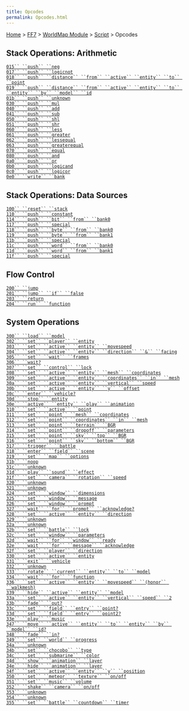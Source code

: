 ```yaml
---
title: Opcodes
permalink: Opcodes.html
---
```


[Home](../../../Main%20Page.md) > [FF7](../../../FF7.md) > [WorldMap Module](../../WorldMap%20Module.md) > [Script](../Script.md) > Opcodes

## Stack Operations: Arithmetic

[`015`` ``push`` ``neg`][]  
[`017`` ``push`` ``logicnot`][]  
[`018`` ``push`` ``distance`` ``from`` ``active`` ``entity`` ``to`` ``point`][]  
[`019`` ``push`` ``distance`` ``from`` ``active`` ``entity`` ``to`` ``entity`` ``by`` ``model`` ``id`][]  
[`01b`` ``push`` ``unknown`][]  
[`030`` ``push`` ``mul`][]  
[`040`` ``push`` ``add`][]  
[`041`` ``push`` ``sub`][]  
[`050`` ``push`` ``shl`][]  
[`051`` ``push`` ``shr`][]  
[`060`` ``push`` ``less`][]  
[`061`` ``push`` ``greater`][]  
[`062`` ``push`` ``lessequal`][]  
[`063`` ``push`` ``greaterequal`][]  
[`070`` ``push`` ``equal`][]  
[`080`` ``push`` ``and`][]  
[`0a0`` ``push`` ``or`][]  
[`0b0`` ``push`` ``logicand`][]  
[`0c0`` ``push`` ``logicor`][]  
[`0e0`` ``write`` ``bank`][]

## Stack Operations: Data Sources

[`100`` ``reset`` ``stack`][]  
[`110`` ``push`` ``constant`][]  
[`114`` ``push`` ``bit`` ``from`` ``bank0`][]  
[`117`` ``push`` ``special`][]  
[`118`` ``push`` ``byte`` ``from`` ``bank0`][]  
[`119`` ``push`` ``byte`` ``from`` ``bank1`][]  
[`11b`` ``push`` ``special`][`117`` ``push`` ``special`]  
[`11c`` ``push`` ``word`` ``from`` ``bank0`][]  
[`11d`` ``push`` ``word`` ``from`` ``bank1`][]  
[`11f`` ``push`` ``special`][`117`` ``push`` ``special`]

## Flow Control

[`200`` ``jump`][]  
[`201`` ``jump`` ``if`` ``false`][]  
[`203`` ``return`][]  
[`204`` ``run`` ``function`][]

## System Operations

[`300`` ``load`` ``model`][]  
[`302`` ``set`` ``player`` ``entity`][]  
[`303`` ``set`` ``active`` ``entity`` ``movespeed`][]  
[`304`` ``set`` ``active`` ``entity`` ``direction`` ``&`` ``facing`][]  
[`305`` ``set`` ``wait`` ``frames`][]  
[`306`` ``wait?`][]  
[`307`` ``set`` ``control`` ``lock`][]  
[`308`` ``set`` ``active`` ``entity`` ``mesh`` ``coordinates`][]  
[`309`` ``set`` ``active`` ``entity`` ``coordinates`` ``in`` ``mesh`][]  
[`30a`` ``set`` ``active`` ``entity`` ``vertical`` ``speed`][]  
[`30b`` ``set`` ``active`` ``entity`` ``y`` ``offset`][]  
[`30c`` ``enter`` ``vehicle?`][]  
[`30d`` ``stop`` ``entity`][]  
[`30e`` ``active`` ``entity`` ``play`` ``animation`][]  
[`310`` ``set`` ``active`` ``point`][]  
[`311`` ``set`` ``point`` ``mesh`` ``coordinates`][]  
[`312`` ``set`` ``point`` ``coordinates`` ``in`` ``mesh`][]  
[`313`` ``set`` ``point`` ``terrain`` ``BGR`][]  
[`314`` ``set`` ``point`` ``dropoff`` ``parameters`][]  
[`315`` ``set`` ``point`` ``sky`` ``top`` ``BGR`][]  
[`316`` ``set`` ``point`` ``sky`` ``bottom`` ``BGR`][]  
[`317`` ``trigger`` ``battle`][]  
[`318`` ``enter`` ``field`` ``scene`][]  
[`319`` ``set`` ``map`` ``options`][]  
[`31b`` ``noop`][]  
[`31c`` ``unknown`][]  
[`31d`` ``play`` ``sound`` ``effect`][]  
[`31f`` ``set`` ``camera`` ``rotation`` ``speed`][]  
[`320`` ``unknown`][]  
[`321`` ``unknown`][]  
[`324`` ``set`` ``window`` ``dimensions`][]  
[`325`` ``set`` ``window`` ``message`][]  
[`326`` ``set`` ``window`` ``prompt`][]  
[`327`` ``wait`` ``for`` ``prompt`` ``acknowledge?`][]  
[`328`` ``set`` ``active`` ``entity`` ``direction`][]  
[`329`` ``unknown`][]  
[`32a`` ``unknown`][]  
[`32b`` ``set`` ``battle`` ``lock`][]  
[`32c`` ``set`` ``window`` ``parameters`][]  
[`32d`` ``wait`` ``for`` ``window`` ``ready`][]  
[`32e`` ``wait`` ``for`` ``message`` ``acknowledge`][]  
[`32f`` ``set`` ``player`` ``direction`][]  
[`330`` ``set`` ``active`` ``entity`][]  
[`331`` ``exit`` ``vehicle`][]  
[`332`` ``unknown`][]  
[`333`` ``rotate`` ``current`` ``entity`` ``to`` ``model`][]  
[`334`` ``wait`` ``for`` ``function`][]  
[`336`` ``set`` ``active`` ``entity`` ``movespeed`` ``(honor`` ``walkmesh)`][]  
[`339`` ``hide`` ``active`` ``entity`` ``model`][]  
[`33a`` ``set`` ``active`` ``entity`` ``vertical`` ``speed`` ``2`][]  
[`33b`` ``fade`` ``out?`][]  
[`33c`` ``set`` ``field`` ``entry`` ``point?`][]  
[`33d`` ``set`` ``field`` ``entry`` ``point2?`][]  
[`33e`` ``play`` ``music`][]  
[`347`` ``move`` ``active`` ``entity`` ``to`` ``entity`` ``by`` ``model`` ``id?`][]  
[`348`` ``fade`` ``in?`][]  
[`349`` ``set`` ``world`` ``progress`][]  
[`34a`` ``unknown`][]  
[`34b`` ``set`` ``chocobo`` ``type`][]  
[`34c`` ``set`` ``submarine`` ``color`][]  
[`34d`` ``show`` ``animation`` ``layer`][]  
[`34e`` ``hide`` ``animation`` ``layer`][]  
[`34f`` ``set`` ``active`` ``entity`` ``y`` ``position`][]  
[`350`` ``set`` ``meteor`` ``texture`` ``on/off`][]  
[`351`` ``set`` ``music`` ``volume`][]  
[`352`` ``shake`` ``camera`` ``on/off`][]  
[`353`` ``unknown`][]  
[`354`` ``unknown`][]  
[`355`` ``set`` ``battle`` ``countdown`` ``timer`][]

  [`015`` ``push`` ``neg`]: ../../WorldMap%20Module/Script/Opcodes/015.md
    "wikilink"
  [`017`` ``push`` ``logicnot`]: ../../WorldMap%20Module/Script/Opcodes/017.md
    "wikilink"
  [`018`` ``push`` ``distance`` ``from`` ``active`` ``entity`` ``to`` ``point`]:
    FF7/WorldMap_Module/Script/Opcodes/018 "wikilink"
  [`019`` ``push`` ``distance`` ``from`` ``active`` ``entity`` ``to`` ``entity`` ``by`` ``model`` ``id`]:
    FF7/WorldMap_Module/Script/Opcodes/019 "wikilink"
  [`01b`` ``push`` ``unknown`]: ../../WorldMap%20Module/Script/Opcodes/01b.md
    "wikilink"
  [`030`` ``push`` ``mul`]: ../../WorldMap%20Module/Script/Opcodes/030.md
    "wikilink"
  [`040`` ``push`` ``add`]: ../../WorldMap%20Module/Script/Opcodes/040.md
    "wikilink"
  [`041`` ``push`` ``sub`]: ../../WorldMap%20Module/Script/Opcodes/041.md
    "wikilink"
  [`050`` ``push`` ``shl`]: ../../WorldMap%20Module/Script/Opcodes/050.md
    "wikilink"
  [`051`` ``push`` ``shr`]: ../../WorldMap%20Module/Script/Opcodes/051.md
    "wikilink"
  [`060`` ``push`` ``less`]: ../../WorldMap%20Module/Script/Opcodes/060.md
    "wikilink"
  [`061`` ``push`` ``greater`]: ../../WorldMap%20Module/Script/Opcodes/061.md
    "wikilink"
  [`062`` ``push`` ``lessequal`]: ../../WorldMap%20Module/Script/Opcodes/062.md
    "wikilink"
  [`063`` ``push`` ``greaterequal`]: ../../WorldMap%20Module/Script/Opcodes/063.md
    "wikilink"
  [`070`` ``push`` ``equal`]: ../../WorldMap%20Module/Script/Opcodes/070.md
    "wikilink"
  [`080`` ``push`` ``and`]: ../../WorldMap%20Module/Script/Opcodes/080.md
    "wikilink"
  [`0a0`` ``push`` ``or`]: ../../WorldMap%20Module/Script/Opcodes/0a0.md
    "wikilink"
  [`0b0`` ``push`` ``logicand`]: ../../WorldMap%20Module/Script/Opcodes/0b0.md
    "wikilink"
  [`0c0`` ``push`` ``logicor`]: ../../WorldMap%20Module/Script/Opcodes/0c0.md
    "wikilink"
  [`0e0`` ``write`` ``bank`]: ../../WorldMap%20Module/Script/Opcodes/0e0.md
    "wikilink"
  [`100`` ``reset`` ``stack`]: ../../WorldMap%20Module/Script/Opcodes/100.md
    "wikilink"
  [`110`` ``push`` ``constant`]: ../../WorldMap%20Module/Script/Opcodes/110.md
    "wikilink"
  [`114`` ``push`` ``bit`` ``from`` ``bank0`]: ../../WorldMap%20Module/Script/Opcodes/114.md
    "wikilink"
  [`117`` ``push`` ``special`]: ../../WorldMap%20Module/Script/Opcodes/117.md
    "wikilink"
  [`118`` ``push`` ``byte`` ``from`` ``bank0`]: ../../WorldMap%20Module/Script/Opcodes/118.md
    "wikilink"
  [`119`` ``push`` ``byte`` ``from`` ``bank1`]: ../../WorldMap%20Module/Script/Opcodes/119.md
    "wikilink"
  [`11c`` ``push`` ``word`` ``from`` ``bank0`]: ../../WorldMap%20Module/Script/Opcodes/11c.md
    "wikilink"
  [`11d`` ``push`` ``word`` ``from`` ``bank1`]: ../../WorldMap%20Module/Script/Opcodes/11d.md
    "wikilink"
  [`200`` ``jump`]: ../../WorldMap%20Module/Script/Opcodes/200.md "wikilink"
  [`201`` ``jump`` ``if`` ``false`]: ../../WorldMap%20Module/Script/Opcodes/201.md
    "wikilink"
  [`203`` ``return`]: ../../WorldMap%20Module/Script/Opcodes/203.md "wikilink"
  [`204`` ``run`` ``function`]: ../../WorldMap%20Module/Script/Opcodes/204.md
    "wikilink"
  [`300`` ``load`` ``model`]: ../../WorldMap%20Module/Script/Opcodes/300.md
    "wikilink"
  [`302`` ``set`` ``player`` ``entity`]: ../../WorldMap%20Module/Script/Opcodes/302.md
    "wikilink"
  [`303`` ``set`` ``active`` ``entity`` ``movespeed`]: ../../WorldMap%20Module/Script/Opcodes/303.md
    "wikilink"
  [`304`` ``set`` ``active`` ``entity`` ``direction`` ``&`` ``facing`]: ../../WorldMap%20Module/Script/Opcodes/304.md
    "wikilink"
  [`305`` ``set`` ``wait`` ``frames`]: ../../WorldMap%20Module/Script/Opcodes/305.md
    "wikilink"
  [`306`` ``wait?`]: ../../WorldMap%20Module/Script/Opcodes/306.md "wikilink"
  [`307`` ``set`` ``control`` ``lock`]: ../../WorldMap%20Module/Script/Opcodes/307.md
    "wikilink"
  [`308`` ``set`` ``active`` ``entity`` ``mesh`` ``coordinates`]: ../../WorldMap%20Module/Script/Opcodes/308.md
    "wikilink"
  [`309`` ``set`` ``active`` ``entity`` ``coordinates`` ``in`` ``mesh`]:
    FF7/WorldMap_Module/Script/Opcodes/309 "wikilink"
  [`30a`` ``set`` ``active`` ``entity`` ``vertical`` ``speed`]: ../../WorldMap%20Module/Script/Opcodes/30a.md
    "wikilink"
  [`30b`` ``set`` ``active`` ``entity`` ``y`` ``offset`]: ../../WorldMap%20Module/Script/Opcodes/30b.md
    "wikilink"
  [`30c`` ``enter`` ``vehicle?`]: ../../WorldMap%20Module/Script/Opcodes/30c.md
    "wikilink"
  [`30d`` ``stop`` ``entity`]: ../../WorldMap%20Module/Script/Opcodes/30d.md
    "wikilink"
  [`30e`` ``active`` ``entity`` ``play`` ``animation`]: ../../WorldMap%20Module/Script/Opcodes/30e.md
    "wikilink"
  [`310`` ``set`` ``active`` ``point`]: ../../WorldMap%20Module/Script/Opcodes/310.md
    "wikilink"
  [`311`` ``set`` ``point`` ``mesh`` ``coordinates`]: ../../WorldMap%20Module/Script/Opcodes/311.md
    "wikilink"
  [`312`` ``set`` ``point`` ``coordinates`` ``in`` ``mesh`]: ../../WorldMap%20Module/Script/Opcodes/312.md
    "wikilink"
  [`313`` ``set`` ``point`` ``terrain`` ``BGR`]: ../../WorldMap%20Module/Script/Opcodes/313.md
    "wikilink"
  [`314`` ``set`` ``point`` ``dropoff`` ``parameters`]: ../../WorldMap%20Module/Script/Opcodes/314.md
    "wikilink"
  [`315`` ``set`` ``point`` ``sky`` ``top`` ``BGR`]: ../../WorldMap%20Module/Script/Opcodes/315.md
    "wikilink"
  [`316`` ``set`` ``point`` ``sky`` ``bottom`` ``BGR`]: ../../WorldMap%20Module/Script/Opcodes/316.md
    "wikilink"
  [`317`` ``trigger`` ``battle`]: ../../WorldMap%20Module/Script/Opcodes/317.md
    "wikilink"
  [`318`` ``enter`` ``field`` ``scene`]: ../../WorldMap%20Module/Script/Opcodes/318.md
    "wikilink"
  [`319`` ``set`` ``map`` ``options`]: ../../WorldMap%20Module/Script/Opcodes/319.md
    "wikilink"
  [`31b`` ``noop`]: ../../WorldMap%20Module/Script/Opcodes/31b.md "wikilink"
  [`31c`` ``unknown`]: ../../WorldMap%20Module/Script/Opcodes/31c.md "wikilink"
  [`31d`` ``play`` ``sound`` ``effect`]: ../../WorldMap%20Module/Script/Opcodes/31d.md
    "wikilink"
  [`31f`` ``set`` ``camera`` ``rotation`` ``speed`]: ../../WorldMap%20Module/Script/Opcodes/31f.md
    "wikilink"
  [`320`` ``unknown`]: ../../WorldMap%20Module/Script/Opcodes/320.md "wikilink"
  [`321`` ``unknown`]: ../../WorldMap%20Module/Script/Opcodes/321.md "wikilink"
  [`324`` ``set`` ``window`` ``dimensions`]: ../../WorldMap%20Module/Script/Opcodes/324.md
    "wikilink"
  [`325`` ``set`` ``window`` ``message`]: ../../WorldMap%20Module/Script/Opcodes/325.md
    "wikilink"
  [`326`` ``set`` ``window`` ``prompt`]: ../../WorldMap%20Module/Script/Opcodes/326.md
    "wikilink"
  [`327`` ``wait`` ``for`` ``prompt`` ``acknowledge?`]: ../../WorldMap%20Module/Script/Opcodes/327.md
    "wikilink"
  [`328`` ``set`` ``active`` ``entity`` ``direction`]: ../../WorldMap%20Module/Script/Opcodes/328.md
    "wikilink"
  [`329`` ``unknown`]: ../../WorldMap%20Module/Script/Opcodes/329.md "wikilink"
  [`32a`` ``unknown`]: ../../WorldMap%20Module/Script/Opcodes/32a.md "wikilink"
  [`32b`` ``set`` ``battle`` ``lock`]: ../../WorldMap%20Module/Script/Opcodes/32b.md
    "wikilink"
  [`32c`` ``set`` ``window`` ``parameters`]: ../../WorldMap%20Module/Script/Opcodes/32c.md
    "wikilink"
  [`32d`` ``wait`` ``for`` ``window`` ``ready`]: ../../WorldMap%20Module/Script/Opcodes/32d.md
    "wikilink"
  [`32e`` ``wait`` ``for`` ``message`` ``acknowledge`]: ../../WorldMap%20Module/Script/Opcodes/32e.md
    "wikilink"
  [`32f`` ``set`` ``player`` ``direction`]: ../../WorldMap%20Module/Script/Opcodes/32f.md
    "wikilink"
  [`330`` ``set`` ``active`` ``entity`]: ../../WorldMap%20Module/Script/Opcodes/330.md
    "wikilink"
  [`331`` ``exit`` ``vehicle`]: ../../WorldMap%20Module/Script/Opcodes/331.md
    "wikilink"
  [`332`` ``unknown`]: ../../WorldMap%20Module/Script/Opcodes/332.md "wikilink"
  [`333`` ``rotate`` ``current`` ``entity`` ``to`` ``model`]: ../../WorldMap%20Module/Script/Opcodes/333.md
    "wikilink"
  [`334`` ``wait`` ``for`` ``function`]: ../../WorldMap%20Module/Script/Opcodes/334.md
    "wikilink"
  [`336`` ``set`` ``active`` ``entity`` ``movespeed`` ``(honor`` ``walkmesh)`]:
    FF7/WorldMap_Module/Script/Opcodes/336 "wikilink"
  [`339`` ``hide`` ``active`` ``entity`` ``model`]: ../../WorldMap%20Module/Script/Opcodes/339.md
    "wikilink"
  [`33a`` ``set`` ``active`` ``entity`` ``vertical`` ``speed`` ``2`]: ../../WorldMap%20Module/Script/Opcodes/33a.md
    "wikilink"
  [`33b`` ``fade`` ``out?`]: ../../WorldMap%20Module/Script/Opcodes/33b.md
    "wikilink"
  [`33c`` ``set`` ``field`` ``entry`` ``point?`]: ../../WorldMap%20Module/Script/Opcodes/33c.md
    "wikilink"
  [`33d`` ``set`` ``field`` ``entry`` ``point2?`]: ../../WorldMap%20Module/Script/Opcodes/33d.md
    "wikilink"
  [`33e`` ``play`` ``music`]: ../../WorldMap%20Module/Script/Opcodes/33e.md
    "wikilink"
  [`347`` ``move`` ``active`` ``entity`` ``to`` ``entity`` ``by`` ``model`` ``id?`]:
    FF7/WorldMap_Module/Script/Opcodes/347 "wikilink"
  [`348`` ``fade`` ``in?`]: ../../WorldMap%20Module/Script/Opcodes/348.md
    "wikilink"
  [`349`` ``set`` ``world`` ``progress`]: ../../WorldMap%20Module/Script/Opcodes/349.md
    "wikilink"
  [`34a`` ``unknown`]: ../../WorldMap%20Module/Script/Opcodes/34a.md "wikilink"
  [`34b`` ``set`` ``chocobo`` ``type`]: ../../WorldMap%20Module/Script/Opcodes/34b.md
    "wikilink"
  [`34c`` ``set`` ``submarine`` ``color`]: ../../WorldMap%20Module/Script/Opcodes/34c.md
    "wikilink"
  [`34d`` ``show`` ``animation`` ``layer`]: ../../WorldMap%20Module/Script/Opcodes/34d.md
    "wikilink"
  [`34e`` ``hide`` ``animation`` ``layer`]: ../../WorldMap%20Module/Script/Opcodes/34e.md
    "wikilink"
  [`34f`` ``set`` ``active`` ``entity`` ``y`` ``position`]: ../../WorldMap%20Module/Script/Opcodes/34f.md
    "wikilink"
  [`350`` ``set`` ``meteor`` ``texture`` ``on/off`]: ../../WorldMap%20Module/Script/Opcodes/350.md
    "wikilink"
  [`351`` ``set`` ``music`` ``volume`]: ../../WorldMap%20Module/Script/Opcodes/351.md
    "wikilink"
  [`352`` ``shake`` ``camera`` ``on/off`]: ../../WorldMap%20Module/Script/Opcodes/352.md
    "wikilink"
  [`353`` ``unknown`]: ../../WorldMap%20Module/Script/Opcodes/353.md "wikilink"
  [`354`` ``unknown`]: ../../WorldMap%20Module/Script/Opcodes/354.md "wikilink"
  [`355`` ``set`` ``battle`` ``countdown`` ``timer`]: ../../WorldMap%20Module/Script/Opcodes/355.md
    "wikilink"
